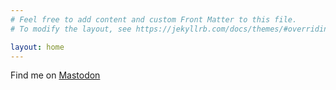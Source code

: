 ```yaml
---
# Feel free to add content and custom Front Matter to this file.
# To modify the layout, see https://jekyllrb.com/docs/themes/#overriding-theme-defaults

layout: home
---
```

Find me on <a rel="me" href="https://mastodon.social/@riotnrrd">Mastodon</a>